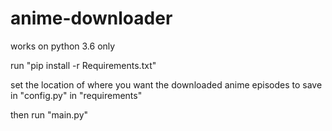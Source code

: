 # anime-downloader
works on python 3.6 only

run "pip install -r Requirements.txt"

set the location of where you want the downloaded anime episodes to save in "config.py" in "requirements" 

then run "main.py"
